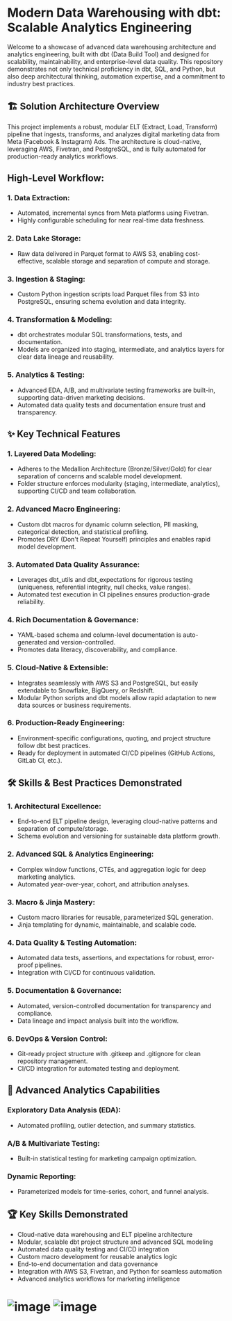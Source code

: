 # Modern Data Warehousing with dbt: Scalable Analytics Engineering

Welcome to a showcase of advanced data warehousing architecture and analytics engineering, built with dbt (Data Build Tool) and designed for scalability, maintainability, and enterprise-level data quality. This repository demonstrates not only technical proficiency in dbt, SQL, and Python, but also deep architectural thinking, automation expertise, and a commitment to industry best practices.

## 🏗️ Solution Architecture Overview

This project implements a robust, modular ELT (Extract, Load, Transform) pipeline that ingests, transforms, and analyzes digital marketing data from Meta (Facebook & Instagram) Ads. The architecture is cloud-native, leveraging AWS, Fivetran, and PostgreSQL, and is fully automated for production-ready analytics workflows.

## High-Level Workflow:

### 1. Data Extraction:

- Automated, incremental syncs from Meta platforms using Fivetran.
- Highly configurable scheduling for near real-time data freshness.

### 2. Data Lake Storage:

- Raw data delivered in Parquet format to AWS S3, enabling cost-effective, scalable storage and separation of compute and storage.

### 3. Ingestion & Staging:

- Custom Python ingestion scripts load Parquet files from S3 into PostgreSQL, ensuring schema evolution and data integrity.

### 4. Transformation & Modeling:

- dbt orchestrates modular SQL transformations, tests, and documentation.
- Models are organized into staging, intermediate, and analytics layers for clear data lineage and reusability.

### 5. Analytics & Testing:

- Advanced EDA, A/B, and multivariate testing frameworks are built-in, supporting data-driven marketing decisions.
- Automated data quality tests and documentation ensure trust and transparency.

## ✨ Key Technical Features

### 1. Layered Data Modeling:

- Adheres to the Medallion Architecture (Bronze/Silver/Gold) for clear separation of concerns and scalable model development.
- Folder structure enforces modularity (staging, intermediate, analytics), supporting CI/CD and team collaboration.

### 2. Advanced Macro Engineering:

- Custom dbt macros for dynamic column selection, PII masking, categorical detection, and statistical profiling.
- Promotes DRY (Don't Repeat Yourself) principles and enables rapid model development.

### 3. Automated Data Quality Assurance:

- Leverages dbt_utils and dbt_expectations for rigorous testing (uniqueness, referential integrity, null checks, value ranges).
- Automated test execution in CI pipelines ensures production-grade reliability.

### 4. Rich Documentation & Governance:

- YAML-based schema and column-level documentation is auto-generated and version-controlled.
- Promotes data literacy, discoverability, and compliance.

### 5. Cloud-Native & Extensible:

- Integrates seamlessly with AWS S3 and PostgreSQL, but easily extendable to Snowflake, BigQuery, or Redshift.
- Modular Python scripts and dbt models allow rapid adaptation to new data sources or business requirements.

### 6. Production-Ready Engineering:

- Environment-specific configurations, quoting, and project structure follow dbt best practices.
- Ready for deployment in automated CI/CD pipelines (GitHub Actions, GitLab CI, etc.).

## 🛠️ Skills & Best Practices Demonstrated

### 1. Architectural Excellence:

- End-to-end ELT pipeline design, leveraging cloud-native patterns and separation of compute/storage.
- Schema evolution and versioning for sustainable data platform growth.

### 2. Advanced SQL & Analytics Engineering:

- Complex window functions, CTEs, and aggregation logic for deep marketing analytics.
- Automated year-over-year, cohort, and attribution analyses.

### 3. Macro & Jinja Mastery:

- Custom macro libraries for reusable, parameterized SQL generation.
- Jinja templating for dynamic, maintainable, and scalable code.

### 4. Data Quality & Testing Automation:

- Automated data tests, assertions, and expectations for robust, error-proof pipelines.
- Integration with CI/CD for continuous validation.

### 5. Documentation & Governance:

- Automated, version-controlled documentation for transparency and compliance.
- Data lineage and impact analysis built into the workflow.

### 6. DevOps & Version Control:

- Git-ready project structure with .gitkeep and .gitignore for clean repository management.
- CI/CD integration for automated testing and deployment.

## 🚀 Advanced Analytics Capabilities

### Exploratory Data Analysis (EDA):

- Automated profiling, outlier detection, and summary statistics.

### A/B & Multivariate Testing:

- Built-in statistical testing for marketing campaign optimization.

### Dynamic Reporting:

- Parameterized models for time-series, cohort, and funnel analysis.

## 🏆 Key Skills Demonstrated

- Cloud-native data warehousing and ELT pipeline architecture
- Modular, scalable dbt project structure and advanced SQL modeling
- Automated data quality testing and CI/CD integration
- Custom macro development for reusable analytics logic
- End-to-end documentation and data governance
- Integration with AWS S3, Fivetran, and Python for seamless automation
- Advanced analytics workflows for marketing intelligence

# ![image](https://github.com/user-attachments/assets/7aaaf98b-65f0-4aa9-abf3-9fcd84fea539) ![image](https://github.com/user-attachments/assets/7eba54e3-703a-48f0-a807-325c318bf37b)
